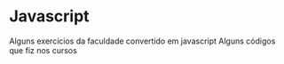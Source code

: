 # Javascript
Alguns exercícios da faculdade convertido em javascript
Alguns códigos que fiz nos cursos

